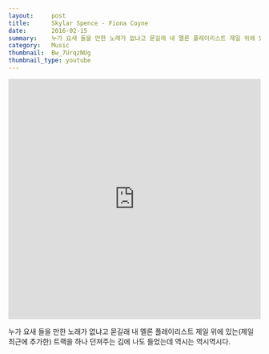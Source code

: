 ```yaml
---
layout:     post
title:      Skylar Spence - Fiona Coyne
date:       2016-02-15
summary:    누가 요새 들을 만한 노래가 없냐고 묻길래 내 멜론 플레이리스트 제일 위에 있는(제일 최근에 추가한) 트랙을 하나 던져주는 김에 나도 들었는데 역시는 역시역시다.
category:	Music
thumbnail:	Bw_7UrqzNUg
thumbnail_type: youtube
---
```


<iframe width="100%" height="480" src="https://www.youtube.com/embed/Bw_7UrqzNUg" frameborder="0" allowfullscreen=""></iframe>

누가 요새 들을 만한 노래가 없냐고 묻길래 내 멜론 플레이리스트 제일 위에 있는(제일 최근에 추가한) 트랙을 하나 던져주는 김에 나도 들었는데 역시는 역시역시다.
